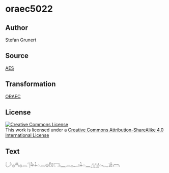 # oraec5022

## Author

Stefan Grunert

## Source

[AES](https://github.com/simondschweitzer/aes)

## Transformation

[ORAEC](https://oraec.github.io/)

## License

<a rel="license" href="http://creativecommons.org/licenses/by-sa/4.0/"><img alt="Creative Commons License" style="border-width:0" src="https://i.creativecommons.org/l/by-sa/4.0/88x31.png" /></a><br />This work is licensed under a <a rel="license" href="http://creativecommons.org/licenses/by-sa/4.0/">Creative Commons Attribution-ShareAlike 4.0 International License</a>

## Text

𓇋𓌳𓐍𓄪𓐍𓂋𓊹𓅆𓇓𓏏𓂋𓊗𓀗𓉐𓏤𓈖𓂋𓊪𓂝𓇓𓏏𓈖𓊨𓊨𓊨𓏏𓆑𓀀𓏤𓏠𓏤<br>
